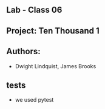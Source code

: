 ## Lab - Class 06 
## Project: Ten Thousand 1 

## Authors:  
- Dwight Lindquist, James Brooks 

## tests
- we used pytest 
